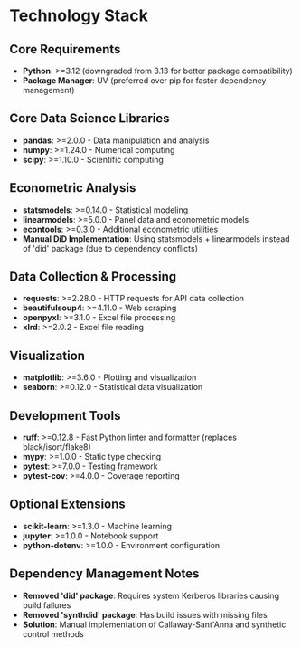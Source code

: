 # Technology Stack

## Core Requirements
- **Python**: >=3.12 (downgraded from 3.13 for better package compatibility)
- **Package Manager**: UV (preferred over pip for faster dependency management)

## Core Data Science Libraries
- **pandas**: >=2.0.0 - Data manipulation and analysis
- **numpy**: >=1.24.0 - Numerical computing
- **scipy**: >=1.10.0 - Scientific computing

## Econometric Analysis
- **statsmodels**: >=0.14.0 - Statistical modeling
- **linearmodels**: >=5.0.0 - Panel data and econometric models
- **econtools**: >=0.3.0 - Additional econometric utilities
- **Manual DiD Implementation**: Using statsmodels + linearmodels instead of 'did' package (due to dependency conflicts)

## Data Collection & Processing
- **requests**: >=2.28.0 - HTTP requests for API data collection
- **beautifulsoup4**: >=4.11.0 - Web scraping
- **openpyxl**: >=3.1.0 - Excel file processing
- **xlrd**: >=2.0.2 - Excel file reading

## Visualization
- **matplotlib**: >=3.6.0 - Plotting and visualization
- **seaborn**: >=0.12.0 - Statistical data visualization

## Development Tools
- **ruff**: >=0.12.8 - Fast Python linter and formatter (replaces black/isort/flake8)
- **mypy**: >=1.0.0 - Static type checking
- **pytest**: >=7.0.0 - Testing framework
- **pytest-cov**: >=4.0.0 - Coverage reporting

## Optional Extensions
- **scikit-learn**: >=1.3.0 - Machine learning
- **jupyter**: >=1.0.0 - Notebook support
- **python-dotenv**: >=1.0.0 - Environment configuration

## Dependency Management Notes
- **Removed 'did' package**: Requires system Kerberos libraries causing build failures
- **Removed 'synthdid' package**: Has build issues with missing files
- **Solution**: Manual implementation of Callaway-Sant'Anna and synthetic control methods